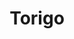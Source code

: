 ---
layout: place
title: Torigo
permalink: /new-york/floral-park/torigo.html
stateAbbr: NY
stateName: New York
cityName: Floral Park
seo:
  type: restaurant
  links: https://www.torigorestaurant.com/
place_id: ChIJL33hHVliwokRc8B-PlqI2Xs
photos:
  - name: >-
      places/ChIJL33hHVliwokRc8B-PlqI2Xs/photos/AeeoHcLZOgNTNnUKkRKc9FCfNroWagoSOEbmUrEdyqx6_kOPA1Rli3hcsQNdJhIUQ66NdhL08scN4t9rTeVqimTtiqo5CEvqUxwHshI5UzDAU_VBUX9y4gH0Q7dRk2C8B9gAV1ErqJsynmxQLNekIIqrp6X5UYyNk8z2oYvyIl9l6LMY-As0UfNp0ydRuK8bjoqDaGShNbSjDqyCu607jBsPtLcOj1FVcQuhXvfOX4nrOdgzpgharLIFuMUj1Djv7F2zk7KZ3BKFG7ByOaiSCbPInAepoAzlGcW_Z4mJTZe1QN3I1TB0CO89TvTgNaTtR-wq9GSCY1YZzkKtn5NjHp0bRfp_OtQUa4Dbvo6crq4MyTMJm4ovRwWV2kbns2vtEeuTvz0f3Awx_EgBeEIi-cf1q9HlDjQDAl85snw6ZWTIoCgPlioG
    widthPx: 4032
    heightPx: 3024
    authorAttributions:
      - displayName: Philip Toh
        uri: https://maps.google.com/maps/contrib/102385117742600257586
        photoUri: >-
          https://lh3.googleusercontent.com/a-/ALV-UjWuZGxNsuQtKGQPOLtptIolSoRkFS1p5uRn7NtxLmpRZIF2r-V7=s100-p-k-no-mo
    flagContentUri: >-
      https://www.google.com/local/imagery/report/?cb_client=maps_api_places.places_api&image_key=!1e10!2sCIHM0ogKEICAgICBkYzFwAE&hl=en-US
    googleMapsUri: >-
      https://www.google.com/maps/place//data=!3m4!1e2!3m2!1sCIHM0ogKEICAgICBkYzFwAE!2e10!4m2!3m1!1s0x89c262591de17d2f:0x7bd9885a3e7ec073
  - name: >-
      places/ChIJL33hHVliwokRc8B-PlqI2Xs/photos/AeeoHcJ1jYLr8NE1JgxY6D24lDu2ERNgS_qH7ZD9dJ3lzKDVSk0K4JtkOGmSje5Cm1cPSIkqgEW9VLmJXq_cYAoftqBf6hjQu0ALv368_3dQOPE5yaXJAQMoVkf8_A6M5HGS_pX7_dXCaaYJbTmT_fJwGsEN5bUyPhxz68Xc9fSx2FsBYYmvWlJiB93yjl9-jo1sj0d9wHMqN_49SNDtS50xdrj0YmSDt0ShgPrCfQzbpbuXpvU3mTdWNNKb0fDhqKCqn-KrUoDduewec2nocUETFPFbusIWAA_RSwcKVjgxH8YAs_DRum2eR6jBjlnqDqlKKdwWVgBjGt_lxJrqYkcVGd1yW5YKiYzjrhQZksYoNy8Znzq0pPmRFFhbxZAXG7u-wZ4jnzdwoQbBFUqX9a6TEfgW2KYc7z3lIcOhAPHfrGGLU-jb
    widthPx: 4030
    heightPx: 2707
    authorAttributions:
      - displayName: Maria Ottomanelli Realtor
        uri: https://maps.google.com/maps/contrib/100419983524307559462
        photoUri: >-
          https://lh3.googleusercontent.com/a-/ALV-UjUUThaRawnmDyzEsQ72ljGa5Edn_Ufrv7rh2O1jfvrBeTgrCNmA2Q=s100-p-k-no-mo
    flagContentUri: >-
      https://www.google.com/local/imagery/report/?cb_client=maps_api_places.places_api&image_key=!1e10!2sCIHM0ogKEICAgICG6qLt_AE&hl=en-US
    googleMapsUri: >-
      https://www.google.com/maps/place//data=!3m4!1e2!3m2!1sCIHM0ogKEICAgICG6qLt_AE!2e10!4m2!3m1!1s0x89c262591de17d2f:0x7bd9885a3e7ec073
  - name: >-
      places/ChIJL33hHVliwokRc8B-PlqI2Xs/photos/AeeoHcKoRoNI65frH-N7UtV35NKaKeJkQ5Wf_X5Xj810Bi-k-nM5usZhlABhu6jwKqFpb1gnKGKmle1szukiA7Ir81vGtwXq4tTRaY924upV-4yOIDx0tIIde6_INj6DvzeeC5HljH9gkt-6Frj39rQXW2hHX4XjZQqQI5v76sWCMphjWKK8uGqh2WsvGgWzBn0hyYz9wOHThQ1KLFf1-fbQqUgA2u9zEtc6V-CjbTTKgNHY0qiPy_sDYJ3s0Y5BldR999E_74yu1G82tQLqwwOTpOeSDsUmIn8XKki1-G-k1sAJHuJwjEGBaqeXmQjXSOKtO8rjoeb3Oaffmvpnzp-alcXRfhCKEX0NeEQJjB39FfE7MSyRdAIBXoEPoHjWv_8EUxSjsO9KUo_D9GwwpathUS1-O6SsS9mal79P3ZYzKJZsnp-_
    widthPx: 4032
    heightPx: 3024
    authorAttributions:
      - displayName: Gabriel Daboss
        uri: https://maps.google.com/maps/contrib/118146042912162009428
        photoUri: >-
          https://lh3.googleusercontent.com/a-/ALV-UjVpGa88V7jyhMQ11ktMrpkAgbUjfQLjX_OGEClgxTGYAtZFhRbH=s100-p-k-no-mo
    flagContentUri: >-
      https://www.google.com/local/imagery/report/?cb_client=maps_api_places.places_api&image_key=!1e10!2sCIHM0ogKEICAgMCos7yoowE&hl=en-US
    googleMapsUri: >-
      https://www.google.com/maps/place//data=!3m4!1e2!3m2!1sCIHM0ogKEICAgMCos7yoowE!2e10!4m2!3m1!1s0x89c262591de17d2f:0x7bd9885a3e7ec073
  - name: >-
      places/ChIJL33hHVliwokRc8B-PlqI2Xs/photos/AeeoHcKzrkXYpTZKEq5cr7znGJyyOZa4tgl1ilnzf5gjgF0CK4yl9iYV-Yj_nYLaq8Q3qS_A74cBbVhQwCuJF0Ga6xuLNhoq-s36b-jcbb300LoxbhenOSJY2N91Jnf113_BDFMF0rak-Z9ldTHLL-zCI6ycbpZCcRgeL085GlJ-ChVL1Ymy7Y3LA2a_Lm3Mm4Rymyl1mKc8Crl_4o_Um9JHeDnhWVLS7wfxEZbr9QPjVioIrDpM395w_JNqqZz7RKXUIZ4s4orZiJy_hu_jOZFXQaWusDqO3vp4c4e5ww0Zb4jCKh0SWzPuQ-mAmoLHuOwCaZ2bTlJGHOG7N8F2qJSK4zdkCiCFDKi1C8yMNxopDnI_uv1OCVosrHDb5TC5L1TuN4YJHwDIDpAhdQ6zZlruL8CsWnrzSlolNp_8f-wg9w0HPeWo
    widthPx: 4000
    heightPx: 3000
    authorAttributions:
      - displayName: sana pipitkul
        uri: https://maps.google.com/maps/contrib/107687681407779272991
        photoUri: >-
          https://lh3.googleusercontent.com/a-/ALV-UjUQjnz4doi0hBeD3uQL-38VTuBcocWgtTHnBQdCPwX9BW3x0paI2Q=s100-p-k-no-mo
    flagContentUri: >-
      https://www.google.com/local/imagery/report/?cb_client=maps_api_places.places_api&image_key=!1e10!2sCIHM0ogKEICAgIDx9_e2nAE&hl=en-US
    googleMapsUri: >-
      https://www.google.com/maps/place//data=!3m4!1e2!3m2!1sCIHM0ogKEICAgIDx9_e2nAE!2e10!4m2!3m1!1s0x89c262591de17d2f:0x7bd9885a3e7ec073
  - name: >-
      places/ChIJL33hHVliwokRc8B-PlqI2Xs/photos/AeeoHcIo1fqq5D748zr3tkxQLhzC2cdNJMWPXfiaz7Z3PZ_D9UDrmemDwx0W-ddsOUR4BMJETKYKtKAx5wA91sEFDyhH4LJtBOWsr2QCh1qTjtCmJpJMMVbcubzln5Au5y6PwFZffQWaTwTYFWAdTEM2C-ZwHnIdOv1hVYs8OeVjfh-rOeuqNRnbD-_w1HyNb4GzCEZzHJJ7cbbTVCGHTvpZNvxEpRhuJWw8xKLjwnUUs9zFzUYIwGi-qE9wp95S3aOtW1bRt-LEEmqGOorbGdV7_tHTIS9qHS0-umiCxFGSdhJQ31vT8_5xvQMAE96GrlZmwwx5DqZw8jdZTsexjXS7Yk-Ki1zuOYBIafTACOCZ93HPv2QB4ffDoGRqs8RhjVhLV3lnGSeHfSg8ZcZgwNqb89bgymb3kUk6sr0QgH68xBngxwo0
    widthPx: 3024
    heightPx: 4032
    authorAttributions:
      - displayName: Brigitta Danyi
        uri: https://maps.google.com/maps/contrib/104342791402892226165
        photoUri: >-
          https://lh3.googleusercontent.com/a/ACg8ocIrBU06ltQCUGjmPPnUG9luh-eyrEAYUT5nRIxQzqAUs9wd9bM=s100-p-k-no-mo
    flagContentUri: >-
      https://www.google.com/local/imagery/report/?cb_client=maps_api_places.places_api&image_key=!1e10!2sCIHM0ogKEICAgMDA5KjmsAE&hl=en-US
    googleMapsUri: >-
      https://www.google.com/maps/place//data=!3m4!1e2!3m2!1sCIHM0ogKEICAgMDA5KjmsAE!2e10!4m2!3m1!1s0x89c262591de17d2f:0x7bd9885a3e7ec073
  - name: >-
      places/ChIJL33hHVliwokRc8B-PlqI2Xs/photos/AeeoHcJjDQ8YOhkWag-Zu-n1QYSBoIWh6_-lLMd60ChDLcLP6-jTfw3fGgJRV2nYw_sPtpn_59RqfNeKp1Q2NqImRqU16Yy7puiZOvxMqE82NFdW6XQeIn2xbO4GyEJ6Y6XeJ5r2K-PvHESsRxXxYxh8dCMV9QIg8Ie_vkXO5VdTWQMV08o_BEC-6V4Eo4Yyu_auTQz6wGKqMt97G-OXL7OWOanoaATncWCHqFU3qSZuL7xRkJKSFZLtZqVR1ZKysChiSGCVNPPwuvLh1llj1EMpc4XGT4Xqht63buktZZ-UN1dACskbeXaJxPjLhRDFCs9Fa8rduiKWtnEIk-jWGcjuQh3vpJqk_9vQmZE8Q1bJmK8RE5ZcE71BOgsTnU_zJdWuJXVqpz79pChj01oOHfUBvsizP77sPiMyh8RcojTQm8RDIQ
    widthPx: 2881
    heightPx: 3325
    authorAttributions:
      - displayName: Maria Ottomanelli Realtor
        uri: https://maps.google.com/maps/contrib/100419983524307559462
        photoUri: >-
          https://lh3.googleusercontent.com/a-/ALV-UjUUThaRawnmDyzEsQ72ljGa5Edn_Ufrv7rh2O1jfvrBeTgrCNmA2Q=s100-p-k-no-mo
    flagContentUri: >-
      https://www.google.com/local/imagery/report/?cb_client=maps_api_places.places_api&image_key=!1e10!2sCIHM0ogKEICAgIDzxYiqVQ&hl=en-US
    googleMapsUri: >-
      https://www.google.com/maps/place//data=!3m4!1e2!3m2!1sCIHM0ogKEICAgIDzxYiqVQ!2e10!4m2!3m1!1s0x89c262591de17d2f:0x7bd9885a3e7ec073
  - name: >-
      places/ChIJL33hHVliwokRc8B-PlqI2Xs/photos/AeeoHcKf58XMxchoFE2PHMyU0fa1NtRYrvzHWdQjZIkyvJpctquR_jFTLN5yQEnfM9JdeZ0BCC1MZ4eVSOl1qu4mBzCXNpXcShF0eHV7Oms-nnO2WVZQ9Rh0IDGS00_JvuRj0uwuQG2uzINworZMHQbvOaC8EbpwJI1Qrz8A4k7TzsYLTBzf7UynN5uOjp5WqI6bLEyy2oeugpPIQHExoI-bpNhqoXX-4ljEgUWx7an6cBL0mHx8U_Tn8EJ4_ePHfXG1ZqB41oy3F2nzH3S63hkCL-psHteAsWDvBo_Zf0k2hbV0SIbbTrKLOEzCE-JAmp5_ts6h32nLp5G7mkWhBIfvWSQbxQnvmAQTlRliB6nNDnxjurqKuoYMstoIFBCtpKGgB7nkzgOW_YNrDlyJkEJ2mpYAObSib0buTwsew-Cir9OoWMmKnc9ouT5lgsgiQQ
    widthPx: 3600
    heightPx: 4800
    authorAttributions:
      - displayName: Tess
        uri: https://maps.google.com/maps/contrib/108195356198434487802
        photoUri: >-
          https://lh3.googleusercontent.com/a-/ALV-UjW9331Xg8e0Htt9xjGKoqtunkxkIwdHOMlWHLEfYeyTy8X8J-RG=s100-p-k-no-mo
    flagContentUri: >-
      https://www.google.com/local/imagery/report/?cb_client=maps_api_places.places_api&image_key=!1e10!2sCIABIhADycKzdCflJGfdmzMAA4n6&hl=en-US
    googleMapsUri: >-
      https://www.google.com/maps/place//data=!3m4!1e2!3m2!1sCIABIhADycKzdCflJGfdmzMAA4n6!2e10!4m2!3m1!1s0x89c262591de17d2f:0x7bd9885a3e7ec073
  - name: >-
      places/ChIJL33hHVliwokRc8B-PlqI2Xs/photos/AeeoHcLTNgwkdfSLwjtAJPiNXdWfOAreebLRHCbBxzMyXP8faftfsEjj7C09Rr8TvUvhG_6Jsm-Y4lnrTocdCQ7fQXZgcaZl3w0gvfcrruPm8-ixAIVE0LIKLj5zmB6bXxE5drHXnktn2qrb2e6YgKIWKc0NGT03uzEAGXpLnevfqD5mh323m492qw3u2vlTswOmOhtztkAxZzRxqbf6N6u9UgQ2pxtT-2xBQotVSOM6roIsXeOE0fYQsd5eS5YO7Ptu5aBsFnr5aQ9Zj1L-CaZkCqapf6nSabMYIUMP0bXIZrXAf5tc2SzFVJ38uZTNGFjlP3i0CTcULf1_Cmpltg5_oyr-_dKsNbQyA7_ty6WYEakhqQpy2euyl8BwzlDUxbkH4nzJUwMQvdDzUc8xDHINfBgivjO9U_dnj7RSw8R-b6oi3VCh
    widthPx: 3840
    heightPx: 2088
    authorAttributions:
      - displayName: Maria Ottomanelli Realtor
        uri: https://maps.google.com/maps/contrib/100419983524307559462
        photoUri: >-
          https://lh3.googleusercontent.com/a-/ALV-UjUUThaRawnmDyzEsQ72ljGa5Edn_Ufrv7rh2O1jfvrBeTgrCNmA2Q=s100-p-k-no-mo
    flagContentUri: >-
      https://www.google.com/local/imagery/report/?cb_client=maps_api_places.places_api&image_key=!1e10!2sCIHM0ogKEICAgIDzxfD1jwE&hl=en-US
    googleMapsUri: >-
      https://www.google.com/maps/place//data=!3m4!1e2!3m2!1sCIHM0ogKEICAgIDzxfD1jwE!2e10!4m2!3m1!1s0x89c262591de17d2f:0x7bd9885a3e7ec073
  - name: >-
      places/ChIJL33hHVliwokRc8B-PlqI2Xs/photos/AeeoHcKX3xm804so35nB8fnuhz08KD984Wv5zreB8dlGtc6xF7KDVP-CGIg0r1TS94NBlr_wF80E8PEUNo5_toqOdTn2G0NV3lEJnHbbKWrN_5zbSMKyzI7ZV4zsCXCnfq6H1WKENNE2utZYfY5aroPbBVy135jDgJYyIZDCI3cu5cO-FseSUrbg7RIuGsEGq0dxdAcbzBXHQ08RTv6ruLkbfK46DasJciWjK3DCxxiQhzMEgihumxEf1T7HKXZNAtD0vKsEzXWcaRnErvZrBMM4SS0ub1fUXiMvt5fME1Coq0XokBczIb0GoUELsxFYCDp5Krh3q-hEX40RsD-YanL9wheaOmW1eC7pqEmBKag2CjKlXI3TWO4gUI3YkUiN0hP_uvzNlpvb6T808QCTvCHy_X-1hmDw-gkx6PMIWKixYWJdtQei
    widthPx: 3024
    heightPx: 3024
    authorAttributions:
      - displayName: Vanessa LIN
        uri: https://maps.google.com/maps/contrib/107647698383843276697
        photoUri: >-
          https://lh3.googleusercontent.com/a-/ALV-UjVpaAXgObOg9piztURkoD2wiD6-VG9PWpIsY0ybhUnCm1ttpcM9=s100-p-k-no-mo
    flagContentUri: >-
      https://www.google.com/local/imagery/report/?cb_client=maps_api_places.places_api&image_key=!1e10!2sCIHM0ogKEICAgIC6gqPT2AE&hl=en-US
    googleMapsUri: >-
      https://www.google.com/maps/place//data=!3m4!1e2!3m2!1sCIHM0ogKEICAgIC6gqPT2AE!2e10!4m2!3m1!1s0x89c262591de17d2f:0x7bd9885a3e7ec073
  - name: >-
      places/ChIJL33hHVliwokRc8B-PlqI2Xs/photos/AeeoHcKWxQCPNIVCOPh2tjSUgdtCDNtYMclLMH1x69yZHsbz2eHk-gkr8v6NceeEFxiG-tcrwb230oWUcsa4v5hstXuABqJT9QLwmZ3SjC4ceVJ1o8AS5uHYJGLR3XfTv26sPHP-PNfuoEIXpQXfCsXczrM0jQmqSuiXQt5_WCB6itTqFKsRIPf8AzWnv_WR1znQL_DmLs2uUELWB1rTTz7oD9jrcFYJqaynjsKMpYENFp33sRBQa5MjcX1hQn6DtUr2rLMtRa4eICzFYWfcmdluNa_NQShTFUeuxhMXIKvnmfsCwE08fdgyCFwLj0NnbWVXbvE-xSeu1YSpFZIWnxzr_plDUN3cPvgUWLyM899oHzgodXWTqNuiAuu9iKULlzZOKooCP37HJjzZSNzWUcCQAVGhu6Dh-owwV6okWkHX2xA12wHc
    widthPx: 3024
    heightPx: 3024
    authorAttributions:
      - displayName: Naomi Cheung
        uri: https://maps.google.com/maps/contrib/101474020484708302283
        photoUri: >-
          https://lh3.googleusercontent.com/a/ACg8ocL_TkyNBmT9rnzFaqs_owWe4JcKpoZGagFD-bwwnJtN7AvcZLaD=s100-p-k-no-mo
    flagContentUri: >-
      https://www.google.com/local/imagery/report/?cb_client=maps_api_places.places_api&image_key=!1e10!2sCIHM0ogKEICAgICfx-jArAE&hl=en-US
    googleMapsUri: >-
      https://www.google.com/maps/place//data=!3m4!1e2!3m2!1sCIHM0ogKEICAgICfx-jArAE!2e10!4m2!3m1!1s0x89c262591de17d2f:0x7bd9885a3e7ec073
address: 196 Jericho Turnpike, Floral Park, NY 11001, USA
street: 196 Jericho Turnpike
city: Floral Park
state: NY
zip: '11001'
country: USA
neighborhood: null
latitude: '40.728499'
longitude: '-73.703775'
accessibility_options:
  wheelchairAccessibleParking: true
  wheelchairAccessibleEntrance: true
  wheelchairAccessibleSeating: true
business_status: OPERATIONAL
name: Torigo
google_maps_links:
  directionsUri: >-
    https://www.google.com/maps/dir//''/data=!4m7!4m6!1m1!4e2!1m2!1m1!1s0x89c262591de17d2f:0x7bd9885a3e7ec073!3e0
  placeUri: https://maps.google.com/?cid=8924314057788276851
  writeAReviewUri: >-
    https://www.google.com/maps/place//data=!4m3!3m2!1s0x89c262591de17d2f:0x7bd9885a3e7ec073!12e1
  reviewsUri: >-
    https://www.google.com/maps/place//data=!4m4!3m3!1s0x89c262591de17d2f:0x7bd9885a3e7ec073!9m1!1b1
  photosUri: >-
    https://www.google.com/maps/place//data=!4m3!3m2!1s0x89c262591de17d2f:0x7bd9885a3e7ec073!10e5
primary_type: Japanese Restaurant
opening_hours:
  regular: null
  current: null
secondary_opening_hours:
  regular:
    weekdayDescriptions: null
    type: null
  current:
    weekdayDescriptions: null
    type: null
phone: (516) 352-1116
price_level: PRICE_LEVEL_MODERATE
price_range: null
rating: '4.6'
rating_count: 0
website: https://www.torigorestaurant.com/
description: >-
  Discover Torigo in Floral Park, NY$$$Torigo in Floral Park, NY, stands out as
  a welcoming Japanese eatery known for its cozy atmosphere and inviting vibe.
  This spot offers a variety of fresh sushi rolls, flavorful bento boxes, and
  classic tempura, making it a go-to choice for those seeking authentic Japanese
  flavors in a relaxed setting. With accessible features like
  wheelchair-friendly entrances and seating, it ensures everyone can enjoy the
  experience comfortably. The menu extends to delightful desserts, adding a
  sweet finish to meals that highlight quality ingredients and thoughtful
  preparation. Whether you're looking for sushi options nearby or a casual
  Japanese meal, Torigo delivers a memorable dining experience that combines
  simplicity with satisfying tastes.
generative_summary: >-
  Discover Torigo in Floral Park, NY$$$Torigo in Floral Park, NY, stands out as
  a welcoming Japanese eatery known for its cozy atmosphere and inviting vibe.
  This spot offers a variety of fresh sushi rolls, flavorful bento boxes, and
  classic tempura, making it a go-to choice for those seeking authentic Japanese
  flavors in a relaxed setting. With accessible features like
  wheelchair-friendly entrances and seating, it ensures everyone can enjoy the
  experience comfortably. The menu extends to delightful desserts, adding a
  sweet finish to meals that highlight quality ingredients and thoughtful
  preparation. Whether you're looking for sushi options nearby or a casual
  Japanese meal, Torigo delivers a memorable dining experience that combines
  simplicity with satisfying tastes.
generative_disclosure: Summarized by AI using the Grok-3-Mini model.
reviews:
  - name: >-
      places/ChIJL33hHVliwokRc8B-PlqI2Xs/reviews/ChZDSUhNMG9nS0VJQ0FnSURYbDdIbEh3EAE
    relativePublishTimeDescription: 5 months ago
    rating: 5
    text:
      text: >-
        The food is always delicious and fresh!! Best sushi I’ve ever had and
        I’m a HUGE sushi fan. They’re kitchen entrees are full of flavor you
        want to lick the plate clean. Definitely a hidden gem and worth the
        visit.
      languageCode: en
    originalText:
      text: >-
        The food is always delicious and fresh!! Best sushi I’ve ever had and
        I’m a HUGE sushi fan. They’re kitchen entrees are full of flavor you
        want to lick the plate clean. Definitely a hidden gem and worth the
        visit.
      languageCode: en
    authorAttribution:
      displayName: Carolina Carvajal
      uri: https://www.google.com/maps/contrib/101404604324640309391/reviews
      photoUri: >-
        https://lh3.googleusercontent.com/a-/ALV-UjXZwQJQxCN991FoC90OuWoyoNB2-w_9OQC8jyQFECRWbp9ZbAp0nQ=s128-c0x00000000-cc-rp-mo-ba3
    publishTime: '2024-10-31T20:44:30.456321Z'
    flagContentUri: >-
      https://www.google.com/local/review/rap/report?postId=ChZDSUhNMG9nS0VJQ0FnSURYbDdIbEh3EAE&d=17924085&t=1
    googleMapsUri: >-
      https://www.google.com/maps/reviews/data=!4m6!14m5!1m4!2m3!1sChZDSUhNMG9nS0VJQ0FnSURYbDdIbEh3EAE!2m1!1s0x89c262591de17d2f:0x7bd9885a3e7ec073
  - name: >-
      places/ChIJL33hHVliwokRc8B-PlqI2Xs/reviews/ChZDSUhNMG9nS0VJQ0FnTURBNUtqbVVBEAE
    relativePublishTimeDescription: 2 months ago
    rating: 5
    text:
      text: >-
        Fresh delicious! The sushi makers were friendly and helpful. Inari spicy
        tuna and fresh veggie rolls what I ordered. Definitely come back for
        more!!
      languageCode: en
    originalText:
      text: >-
        Fresh delicious! The sushi makers were friendly and helpful. Inari spicy
        tuna and fresh veggie rolls what I ordered. Definitely come back for
        more!!
      languageCode: en
    authorAttribution:
      displayName: Brigitta Danyi
      uri: https://www.google.com/maps/contrib/104342791402892226165/reviews
      photoUri: >-
        https://lh3.googleusercontent.com/a/ACg8ocIrBU06ltQCUGjmPPnUG9luh-eyrEAYUT5nRIxQzqAUs9wd9bM=s128-c0x00000000-cc-rp-mo-ba6
    publishTime: '2025-02-07T04:06:36.173529Z'
    flagContentUri: >-
      https://www.google.com/local/review/rap/report?postId=ChZDSUhNMG9nS0VJQ0FnTURBNUtqbVVBEAE&d=17924085&t=1
    googleMapsUri: >-
      https://www.google.com/maps/reviews/data=!4m6!14m5!1m4!2m3!1sChZDSUhNMG9nS0VJQ0FnTURBNUtqbVVBEAE!2m1!1s0x89c262591de17d2f:0x7bd9885a3e7ec073
  - name: >-
      places/ChIJL33hHVliwokRc8B-PlqI2Xs/reviews/ChdDSUhNMG9nS0VJQ0FnTUNRbkpiZHF3RRAB
    relativePublishTimeDescription: a month ago
    rating: 5
    text:
      text: >-
        Very busy when we went and I can totally understand why. Its a quality
        spot. Great atmosphere. Would highly recommend anyone to come in just
        make sure to call in advance for seating!
      languageCode: en
    originalText:
      text: >-
        Very busy when we went and I can totally understand why. Its a quality
        spot. Great atmosphere. Would highly recommend anyone to come in just
        make sure to call in advance for seating!
      languageCode: en
    authorAttribution:
      displayName: Issei Kohama
      uri: https://www.google.com/maps/contrib/115490214154525232162/reviews
      photoUri: >-
        https://lh3.googleusercontent.com/a-/ALV-UjXugsEj446QhxzAz8WfXSxD3izbGUDPFGQuHu9ht4qLSPBfC0I=s128-c0x00000000-cc-rp-mo-ba4
    publishTime: '2025-03-02T20:04:33.962617Z'
    flagContentUri: >-
      https://www.google.com/local/review/rap/report?postId=ChdDSUhNMG9nS0VJQ0FnTUNRbkpiZHF3RRAB&d=17924085&t=1
    googleMapsUri: >-
      https://www.google.com/maps/reviews/data=!4m6!14m5!1m4!2m3!1sChdDSUhNMG9nS0VJQ0FnTUNRbkpiZHF3RRAB!2m1!1s0x89c262591de17d2f:0x7bd9885a3e7ec073
  - name: >-
      places/ChIJL33hHVliwokRc8B-PlqI2Xs/reviews/ChdDSUhNMG9nS0VJQ0FnTUN3cF9IcDdRRRAB
    relativePublishTimeDescription: 3 weeks ago
    rating: 5
    text:
      text: >-
        What a wonderful place. Quiet, unassuming, and dimly-lit, this was the
        perfect place for a lunch. Their bentos are perfect proportions with
        wonderful flavor, and our server was very kind. The sushi bar looked
        beautiful too, though we were at a table.
      languageCode: en
    originalText:
      text: >-
        What a wonderful place. Quiet, unassuming, and dimly-lit, this was the
        perfect place for a lunch. Their bentos are perfect proportions with
        wonderful flavor, and our server was very kind. The sushi bar looked
        beautiful too, though we were at a table.
      languageCode: en
    authorAttribution:
      displayName: Tess
      uri: https://www.google.com/maps/contrib/108195356198434487802/reviews
      photoUri: >-
        https://lh3.googleusercontent.com/a-/ALV-UjW9331Xg8e0Htt9xjGKoqtunkxkIwdHOMlWHLEfYeyTy8X8J-RG=s128-c0x00000000-cc-rp-mo-ba5
    publishTime: '2025-03-21T17:02:41.049957Z'
    flagContentUri: >-
      https://www.google.com/local/review/rap/report?postId=ChdDSUhNMG9nS0VJQ0FnTUN3cF9IcDdRRRAB&d=17924085&t=1
    googleMapsUri: >-
      https://www.google.com/maps/reviews/data=!4m6!14m5!1m4!2m3!1sChdDSUhNMG9nS0VJQ0FnTUN3cF9IcDdRRRAB!2m1!1s0x89c262591de17d2f:0x7bd9885a3e7ec073
  - name: >-
      places/ChIJL33hHVliwokRc8B-PlqI2Xs/reviews/ChdDSUhNMG9nS0VJQ0FnSURmNWVPbXJBRRAB
    relativePublishTimeDescription: 3 months ago
    rating: 1
    text:
      text: >-
        I had a terrible experience at this restaurant and will never dine here
        again. Tipping is optional, and after the service I received, I didn’t
        feel it was deserved. The server didn’t show basic courtesy—no “How’s
        your day?” or any effort to make me feel welcomed. When I mentioned that
        my cup was dirty, she had an attitude instead of addressing the issue
        professionally.


        As I was getting up to leave, she came over to my table, opened the
        check folder, and said, “No tip?” At first, I didn’t hear her because I
        had my headphones on. When I took them off, she repeated, “You didn’t
        leave a tip?” I told her, “No, I am not.” She then threw the folder down
        and walked away. I was stunned and thought, “What the hell?”


        I calmly said, “You don’t have to be rude.” I didn’t raise my voice, but
        her coworkers overheard me. One of them said, “Thank you for dining and
        have a good night,” which felt awkward and insincere. I didn’t respond
        because, honestly, I was shocked by the whole situation. This server did
        the bare minimum—couldn’t even pretend to care about providing decent
        service—and then had the nerve to ask for a tip after acting so
        unprofessional.


        I paid for my meal, and that’s all I owe. I thought about whether I
        should’ve tipped, but no—why reward someone who can’t show basic
        decency? I got dressed up and came out to enjoy myself and clear my
        mind, and instead, I was met with rude and dismissive service.
      languageCode: en
    originalText:
      text: >-
        I had a terrible experience at this restaurant and will never dine here
        again. Tipping is optional, and after the service I received, I didn’t
        feel it was deserved. The server didn’t show basic courtesy—no “How’s
        your day?” or any effort to make me feel welcomed. When I mentioned that
        my cup was dirty, she had an attitude instead of addressing the issue
        professionally.


        As I was getting up to leave, she came over to my table, opened the
        check folder, and said, “No tip?” At first, I didn’t hear her because I
        had my headphones on. When I took them off, she repeated, “You didn’t
        leave a tip?” I told her, “No, I am not.” She then threw the folder down
        and walked away. I was stunned and thought, “What the hell?”


        I calmly said, “You don’t have to be rude.” I didn’t raise my voice, but
        her coworkers overheard me. One of them said, “Thank you for dining and
        have a good night,” which felt awkward and insincere. I didn’t respond
        because, honestly, I was shocked by the whole situation. This server did
        the bare minimum—couldn’t even pretend to care about providing decent
        service—and then had the nerve to ask for a tip after acting so
        unprofessional.


        I paid for my meal, and that’s all I owe. I thought about whether I
        should’ve tipped, but no—why reward someone who can’t show basic
        decency? I got dressed up and came out to enjoy myself and clear my
        mind, and instead, I was met with rude and dismissive service.
      languageCode: en
    authorAttribution:
      displayName: Janell Salmon
      uri: https://www.google.com/maps/contrib/106357963141796244492/reviews
      photoUri: >-
        https://lh3.googleusercontent.com/a-/ALV-UjW1cJtEVGUXXCUJPx33WCYf-eBO0kuSlTVC53FySg9mbFRP7jPA=s128-c0x00000000-cc-rp-mo
    publishTime: '2025-01-08T17:48:11.708467Z'
    flagContentUri: >-
      https://www.google.com/local/review/rap/report?postId=ChdDSUhNMG9nS0VJQ0FnSURmNWVPbXJBRRAB&d=17924085&t=1
    googleMapsUri: >-
      https://www.google.com/maps/reviews/data=!4m6!14m5!1m4!2m3!1sChdDSUhNMG9nS0VJQ0FnSURmNWVPbXJBRRAB!2m1!1s0x89c262591de17d2f:0x7bd9885a3e7ec073
review_summary: >-
  What Customers Are Saying$$$Visitors often rave about the fresh and flavorful
  sushi at this spot, with many highlighting the high-quality rolls and entrees
  that keep them coming back for more. While most feedback praises the friendly
  service and welcoming atmosphere, a few mentions point to occasional
  inconsistencies in customer interactions, though these seem to be exceptions.
  Overall, the vibe is buzzing and enjoyable, especially for groups or those
  grabbing a quick lunch, with bento boxes standing out as perfectly portioned
  and tasty. If you're searching for top-rated Japanese places near you, this
  location generally delivers a solid experience that's worth trying for its
  reliable flavors and convenient options. Keep in mind that while the positives
  far outweigh any minor hiccups, it's always a good idea to check for peak
  times to ensure a smooth visit.
review_disclosure: Summarized by AI using the Grok-3-Mini model.
parking_options:
  paidParkingLot: true
  paidStreetParking: true
  valetParking: false
payment_options:
  acceptsCreditCards: true
  acceptsDebitCards: true
  acceptsCashOnly: false
  acceptsNfc: true
allow_dogs: null
curbside_pickup: true
delivery: true
dine_in: true
good_for_children: null
good_for_groups: true
good_for_sports: false
live_music: false
menu_for_children: false
outdoor_seating: false
reservable: true
restroom: true
serves_beer: true
serves_breakfast: false
serves_brunch: false
serves_cocktails: true
serves_coffee: false
serves_dinner: true
serves_dessert: true
serves_lunch: true
serves_vegetarian_food: null
serves_wine: true
takeout: true
update_category: pro
places_description: >-
  Casual Japanese outpost offering a roster of rolls & tempura, plus fried ice
  cream for dessert.

---